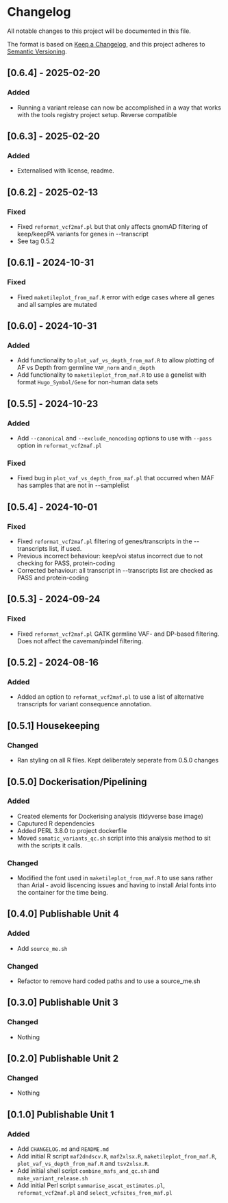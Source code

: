 # Changelog
All notable changes to this project will be documented in this file.

The format is based on [Keep a Changelog](https://keepachangelog.com/en/1.0.0/),
and this project adheres to [Semantic Versioning](https://semver.org/spec/v2.0.0.html).

## [0.6.4] - 2025-02-20
### Added 
- Running a variant release can now be accomplished in a way that works with the tools registry project setup. Reverse compatible

## [0.6.3] - 2025-02-20
### Added 
- Externalised with license, readme.

## [0.6.2] - 2025-02-13
### Fixed
- Fixed `reformat_vcf2maf.pl` but that only affects gnomAD filtering of keep/keepPA variants for genes in --transcript 
- See tag 0.5.2

## [0.6.1] - 2024-10-31
### Fixed
- Fixed `maketileplot_from_maf.R` error with edge cases where all genes and all samples are mutated

## [0.6.0] - 2024-10-31
### Added
- Add functionality to `plot_vaf_vs_depth_from_maf.R` to allow plotting of AF vs Depth from germline `VAF_norm` and `n_depth`
- Add functionality to `maketileplot_from_maf.R` to use a genelist with format `Hugo_Symbol/Gene` for non-human data sets

## [0.5.5] - 2024-10-23
### Added
- Add `--canonical` and `--exclude_noncoding` options to use with `--pass` option in `reformat_vcf2maf.pl`
### Fixed
- Fixed bug in `plot_vaf_vs_depth_from_maf.pl` that occurred when MAF has samples that are not in --samplelist

## [0.5.4] - 2024-10-01
### Fixed
- Fixed `reformat_vcf2maf.pl` filtering of genes/transcripts in the --transcripts list, if used.
- Previous incorrect behaviour: keep/voi status incorrect due to not checking for PASS, protein-coding
- Corrected behaviour: all transcript in --transcripts list are checked as PASS and protein-coding

## [0.5.3] - 2024-09-24
### Fixed
- Fixed `reformat_vcf2maf.pl` GATK germline VAF- and DP-based filtering. Does not affect the caveman/pindel filtering.

## [0.5.2] - 2024-08-16
### Added
- Added an option to `reformat_vcf2maf.pl` to use a list of alternative transcripts for variant consequence annotation.

## [0.5.1] Housekeeping
### Changed
- Ran styling on all R files. Kept deliberately seperate from 0.5.0 changes

## [0.5.0] Dockerisation/Pipelining
### Added 
- Created elements for Dockerising analysis (tidyverse base image)
- Caputured R dependencies
- Added PERL 3.8.0 to project dockerfile
- Moved `somatic_variants_qc.sh` script into this analysis method to sit with the scripts it calls.
### Changed 
- Modified the font used in `maketileplot_from_maf.R` to use sans rather than Arial - avoid liscencing issues and having to install Arial fonts into the container for the time being. 


## [0.4.0] Publishable Unit 4
### Added
- Add `source_me.sh`

### Changed
- Refactor to remove hard coded paths and to use a source_me.sh

## [0.3.0] Publishable Unit 3
### Changed
- Nothing

## [0.2.0] Publishable Unit 2
### Changed
- Nothing

## [0.1.0] Publishable Unit 1
### Added
- Add `CHANGELOG.md` and `README.md`
- Add initial R script `maf2dndscv.R`, `maf2xlsx.R`, `maketileplot_from_maf.R`,
`plot_vaf_vs_depth_from_maf.R` and `tsv2xlsx.R`.
- Add initial shell script `combine_mafs_and_qc.sh` and `make_variant_release.sh`
- Add initial Perl script `summarise_ascat_estimates.pl`, `reformat_vcf2maf.pl` and `select_vcfsites_from_maf.pl`
